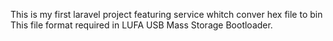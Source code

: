This is my first laravel project featuring service whitch conver hex file to bin  
This file format required in LUFA USB Mass Storage Bootloader.
